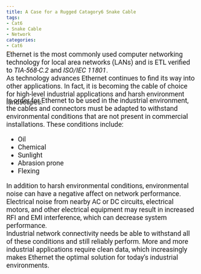 ```yaml
---
title: A Case for a Rugged Catagory6 Snake Cable
tags: 
- Cat6
- Snake Cable
- Network
categories: 
- Cat6
---
```

<link href="https://fonts.googleapis.com/css?family=Roboto|Yanone+Kaffeesatz" rel="stylesheet">
<div style="font-family: 'Roboto', sans-serif; font-size: 18px; margin-top: -25px;">
Ethernet is the most commonly used computer networking technology for local area networks (LANs) and is ETL verified to <em>TIA-568-C.2</em> and <em>ISO/IEC 11801</em>.
<br/>
As technology advances Ethernet continues to find its way into other applications. In fact, it is becoming the cable of choice for high-level industrial applications and harsh environment landscapes.
</div>
<div style="font-family: 'Roboto', sans-serif; font-size: 18px; margin-top: -25px;">
In order for Ethernet to be used in the industrial environment,
the cables and connectors must be adapted to withstand
environmental conditions that are not present in commercial
installations. These conditions include:
<ul>
<li>Oil</li>
<li>Chemical
</li>
<li>Sunlight
</li>
<li>Abrasion prone
</li>
<li>Flexing
</li>
</ul>
In addition to harsh environmental conditions, environmental noise can have a negative affect on
network performance. Electrical noise from nearby AC or DC circuits, electrical motors, and other electrical equipment 
may result in increased RFI and EMI interference, which can decrease system performance. 
<br />
Industrial network connectivity needs be able to withstand all of these conditions and still reliably perform. 
More and more industrial applications require clean data, which increasingly makes Ethernet the optimal solution for today’s
industrial environments.
<br />
</div>
</div>
</div>
</div>
</div>